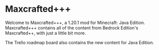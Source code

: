 # Maxcrafted+++

Welcome to Maxcrafted+++, a 1.20.1 mod for Minecraft: Java Edition.
Maxcrafted+++ contains all of the content from Bedrock Edition's Maxcrafted++, with just a little bit more.

The Trello roadmap board also contains the new content for Java Edition.
